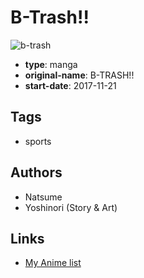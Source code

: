 # B-Trash!!

![b-trash](https://cdn.myanimelist.net/images/manga/1/210329.jpg)

-   **type**: manga
-   **original-name**: B-TRASH!!
-   **start-date**: 2017-11-21

## Tags

-   sports

## Authors

-   Natsume
-   Yoshinori (Story & Art)

## Links

-   [My Anime list](https://myanimelist.net/manga/111083/B-Trash)
